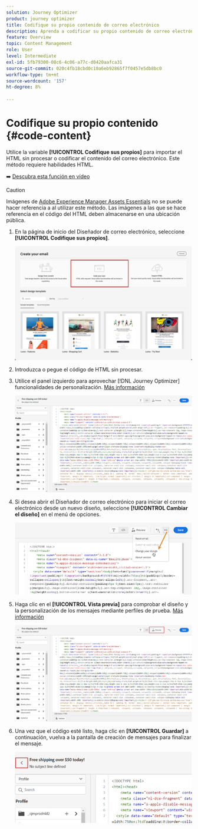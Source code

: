 ```yaml
---
solution: Journey Optimizer
product: journey optimizer
title: Codifique su propio contenido de correo electrónico
description: Aprenda a codificar su propio contenido de correo electrónico
feature: Overview
topic: Content Management
role: User
level: Intermediate
exl-id: 5fb79300-08c6-4c06-a77c-d0420aafca31
source-git-commit: 020c4fb18cbd0c10a6eb92865f7f0457e5db8bc0
workflow-type: tm+mt
source-wordcount: '157'
ht-degree: 8%

---
```


# Codifique su propio contenido {#code-content}

Utilice la variable **[!UICONTROL Codifique sus propios]** para importar el HTML sin procesar o codificar el contenido del correo electrónico. Este método requiere habilidades HTML.

➡️ [Descubra esta función en vídeo](#video)

>[!CAUTION]
>
> Imágenes de [Adobe Experience Manager Assets Essentials](assets-essentials.md) no se puede hacer referencia a al utilizar este método. Las imágenes a las que se hace referencia en el código del HTML deben almacenarse en una ubicación pública.

1. En la página de inicio del Diseñador de correo electrónico, seleccione **[!UICONTROL Codifique sus propios]**.

   ![](assets/code-your-own.png)

1. Introduzca o pegue el código de HTML sin procesar.

1. Utilice el panel izquierdo para aprovechar [!DNL Journey Optimizer] funcionalidades de personalización. [Más información](../personalization/personalize.md)

   ![](assets/code-editor.png)

1. Si desea abrir el Diseñador de correo electrónico para iniciar el correo electrónico desde un nuevo diseño, seleccione **[!UICONTROL Cambiar el diseño]** en el menú de opciones.

   ![](assets/code-editor-change-design.png)

1. Haga clic en el **[!UICONTROL Vista previa]** para comprobar el diseño y la personalización de los mensajes mediante perfiles de prueba. [Más información](preview.md)

   ![](assets/code-editor-preview.png)

1. Una vez que el código esté listo, haga clic en **[!UICONTROL Guardar]** a continuación, vuelva a la pantalla de creación de mensajes para finalizar el mensaje.

   ![](assets/code-editor-save.png)

